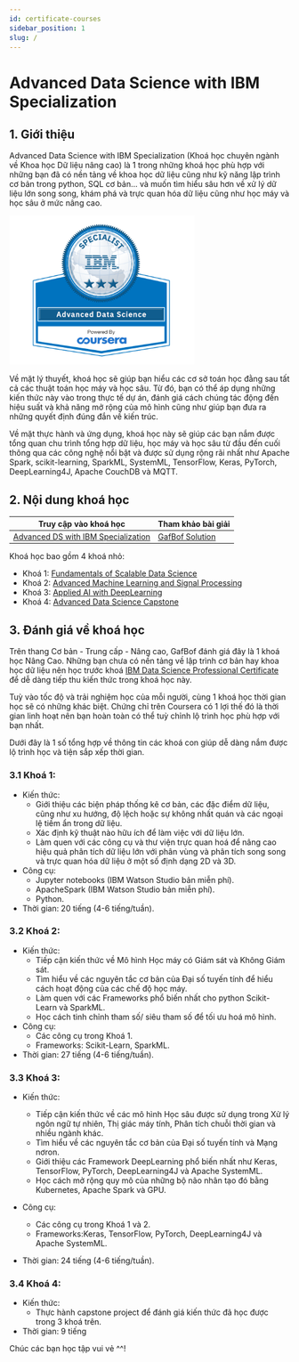 ```yaml
---
id: certificate-courses
sidebar_position: 1
slug: /
---
```


# Advanced Data Science with IBM Specialization

## 1. Giới thiệu




Advanced Data Science with IBM Specialization (Khoá học chuyên ngành về Khoa học Dữ liệu nâng cao) là 1 trong những khoá học phù hợp với những bạn đã có nền tảng về khoa học dữ liệu cũng như kỹ năng lập trình cơ bản trong python, SQL cơ bản... và muốn tìm hiểu sâu hơn về xử lý dữ liệu lớn song song, khám phá và trực quan hóa dữ liệu cũng như học máy và học sâu ở mức nâng cao.

![IBM Specialization Certificate](./img/advanced_ds.png)

Về mặt lý thuyết, khoá học sẽ giúp bạn hiểu các cơ sở toán học đằng sau tất cả các thuật toán học máy và học sâu. Từ đó, bạn có thể áp dụng những kiến thức này vào trong thực tế dự án, đánh giá cách chúng tác động đến hiệu suất và khả năng mở rộng của mô hình cũng như giúp bạn đưa ra những quyết định đúng đắn về kiến ​​trúc.

Về mặt thực hành và ứng dụng, khoá học này sẽ giúp các bạn nắm được tổng quan chu trình tổng hợp dữ liệu, học máy và học sâu từ đầu đến cuối thông qua các công nghệ nổi bật và được sử dụng rộng rãi nhất như Apache Spark, scikit-learning, SparkML, SystemML, TensorFlow, Keras, PyTorch, DeepLearning4J, Apache CouchDB và MQTT.

## 2. Nội dung khoá học

|Truy cập vào khoá học|Tham khảo bài giải|
|-|-|
|[Advanced DS with IBM Specialization](https://www.coursera.org/specializations/advanced-data-science-ibm)|[GafBof Solution](https://github.com/GafBof/advanced_data_science_ibm)|

Khoá học bao gồm 4 khoá nhỏ:
- Khoá 1: [Fundamentals of Scalable Data Science](https://www.coursera.org/learn/ds)
- Khoá 2: [Advanced Machine Learning and Signal Processing](https://www.coursera.org/learn/advanced-machine-learning-signal-processing)
- Khoá 3: [Applied AI with DeepLearning](https://www.coursera.org/learn/ai)
- Khoá 4: [Advanced Data Science Capstone](https://www.coursera.org/learn/advanced-data-science-capstone)

## 3. Đánh giá về khoá học

Trên thang Cơ bản - Trung cấp - Nâng cao, GafBof đánh giá đây là 1 khoá học Nâng Cao. Những bạn chưa có nền tảng về lập trình cơ bản hay khoa học dữ liệu nên học trước khoá [IBM Data Science Professional Certificate](https://www.coursera.org/professional-certificates/ibm-data-science) để dễ dàng tiếp thu kiến thức trong khoá học này.

Tuỳ vào tốc độ và trải nghiệm học của mỗi người, cùng 1 khoá học thời gian học sẽ có những khác biệt. Chứng chỉ trên Coursera có 1 lợi thế đó là thời gian linh hoạt nên bạn hoàn toàn có thể tuỳ chỉnh lộ trình học phù hợp với bạn nhất.

Dưới đây là 1 số tổng hợp về thông tin các khoá con giúp dễ dàng nắm được lộ trình học và tiện sắp xếp thời gian.

### 3.1 Khoá 1:

- Kiến thức:
    - Giới thiệu các biện pháp thống kê cơ bản, các đặc điểm dữ liệu, cũng như xu hướng, độ lệch hoặc sự không nhất quán và các ngoại lệ tiềm ẩn trong dữ liệu.
    - Xác định kỹ thuật nào hữu ích để làm việc với dữ liệu lớn.
    - Làm quen với các công cụ và thư viện trực quan hoá để nâng cao hiệu quả phân tích dữ liệu lớn với phân vùng và phân tích song song và trực quan hóa dữ liệu ở một số định dạng 2D và 3D.
- Công cụ:
    - Jupyter notebooks (IBM Watson Studio bản miễn phí).
    - ApacheSpark (IBM Watson Studio bản miễn phí).
    - Python.
- Thời gian: 20 tiếng (4-6 tiếng/tuần).

### 3.2 Khoá 2:

- Kiến thức:
    - Tiếp cận kiến thức về Mô hình Học máy có Giám sát và Không Giám sát.
    - Tìm hiểu về các nguyên tắc cơ bản của Đại số tuyến tính để hiểu cách hoạt động của các chế độ học máy.
    - Làm quen với các Frameworks phổ biến nhất cho python Scikit-Learn và SparkML.
    - Học cách tinh chỉnh tham số/ siêu tham số để tối ưu hoá mô hình.
- Công cụ:
    - Các công cụ trong Khoá 1.
    - Frameworks: Scikit-Learn, SparkML.
- Thời gian: 27 tiếng (4-6 tiếng/tuần).

### 3.3 Khoá 3:

- Kiến thức:

  - Tiếp cận kiến thức về các mô hình Học sâu được sử dụng trong Xử lý ngôn ngữ tự nhiên, Thị giác máy tính, Phân tích chuỗi thời gian và nhiều ngành khác.
  - Tìm hiểu về các nguyên tắc cơ bản của Đại số tuyến tính và Mạng nơron.
  - Giới thiệu các Framework DeepLearning phổ biến nhất như Keras, TensorFlow, PyTorch, DeepLearning4J và Apache SystemML.
  - Học cách mở rộng quy mô của những bộ não nhân tạo đó bằng Kubernetes, Apache Spark và GPU.

- Công cụ:
    - Các công cụ trong Khoá 1 và 2.
    - Frameworks:Keras, TensorFlow, PyTorch, DeepLearning4J và Apache SystemML.
- Thời gian: 24 tiếng (4-6 tiếng/tuần).

### 3.4 Khoá 4:

- Kiến thức:
  - Thực hành capstone project để đánh giá kiến thức đã học được trong 3 khoá trên.
- Thời gian: 9 tiếng

Chúc các bạn học tập vui vẻ ^^!
